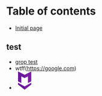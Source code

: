 # Table of contents

* [Initial page](README.md)

## test

* [grop test](test/grop-test.md)
* wtff(https://google.com)
* ![alt text](https://github.com/adam-p/markdown-here/raw/master/src/common/images/icon48.png "Logo Title Text 1")

